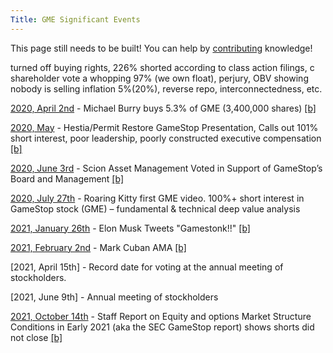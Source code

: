 ```yaml
---
Title: GME Significant Events
---
```



This page still needs to be built! You can help by [contributing](/help_build_econiverse/) knowledge!


turned off buying rights,  226% shorted according to class action filings, c shareholder vote a whopping 97% (we own float), perjury, OBV showing nobody is selling inflation 5%(20%), reverse repo, interconnectedness, etc.

[2020, April 2nd](https://www.sec.gov/Archives/edgar/data/1326380/000090514820000491/efc20-335_sc13d.htm) - Michael Burry buys 5.3% of GME (3,400,000 shares) [[b]](https://archive.ph/2sJQb)

[2020, May](https://www.sec.gov/Archives/edgar/data/1326380/000092189520001510/ex1todfan14a12166002_051920.pdf) - Hestia/Permit Restore GameStop Presentation, Calls out 101% short interest, poor leadership, poorly constructed executive compensation [[b]](https://web.archive.org/web/20210122185425/https://www.sec.gov/Archives/edgar/data/1326380/000092189520001510/ex1todfan14a12166002_051920.pdf)

[2020, June 3rd](https://www.businesswire.com/ne9ws/home/20200603005929/en/Scion-Asset-Management-Voted-Support-GameStop%E2%80%99s-Board) - Scion Asset Management Voted in Support of GameStop’s Board and Management [[b]](https://archive.ph/qfpeT)

[2020, July 27th](https://www.youtube.com/watch?v=GZTr1-Gp74U) - Roaring Kitty first GME video. 100%+ short interest in GameStop stock (GME) – fundamental & technical deep value analysis

[2021, January 26th](https://twitter.com/elonmusk/status/1354174279894642703) - Elon Musk Tweets "Gamestonk!!" [[b]](https://archive.ph/s9fQd)

[2021, February 2nd](https://www.reddit.com/r/wallstreetbets/comments/lawubt/hey_everyone_its_mark_cuban_jumping_on_to_do_an/) - Mark Cuban AMA [[b]](https://archive.ph/KNY0F)

[2021, April 15th] - Record date for voting at the annual meeting of stockholders.

[2021, June 9th] - Annual meeting of stockholders


[2021, October 14th](https://www.sec.gov/files/staff-report-equity-options-market-struction-conditions-early-2021.pdf) - Staff Report on Equity and options Market Structure Conditions in Early 2021 (aka the SEC GameStop report) shows shorts did not close [[b]](https://archive.ph/PyMfa)
